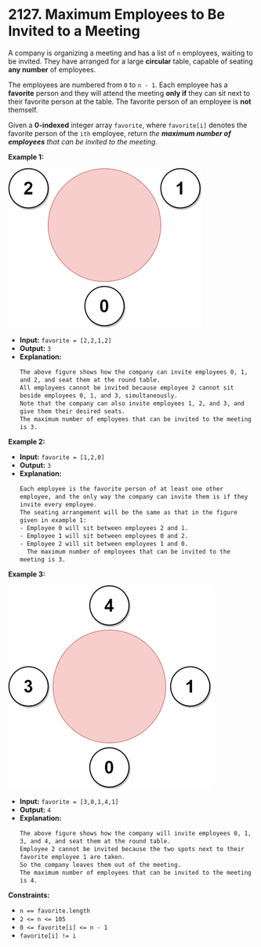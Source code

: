 # 2127. Maximum Employees to Be Invited to a Meeting

A company is organizing a meeting and has a list of `n` employees, waiting to be invited. They have arranged for a large **circular** table, capable of seating **any number** of employees.

The employees are numbered from `0` to `n - 1`. Each employee has a **favorite** person and they will attend the meeting **only if** they can sit next to their favorite person at the table. The favorite person of an employee is **not** themself.

Given a **0-indexed** integer array `favorite`, where `favorite[i]` denotes the favorite person of the `ith` employee, return _the **maximum number of employees** that can be invited to the meeting_.

**Example 1:**

![](ex1.png)

* **Input:** `favorite = [2,2,1,2]`
* **Output:** `3`
* **Explanation:**
  ```
  The above figure shows how the company can invite employees 0, 1, and 2, and seat them at the round table.
  All employees cannot be invited because employee 2 cannot sit beside employees 0, 1, and 3, simultaneously.
  Note that the company can also invite employees 1, 2, and 3, and give them their desired seats.
  The maximum number of employees that can be invited to the meeting is 3.
  ```

**Example 2:**

* **Input:** `favorite = [1,2,0]`
* **Output:** `3`
* **Explanation:**
  ```
  Each employee is the favorite person of at least one other employee, and the only way the company can invite them is if they invite every employee.
  The seating arrangement will be the same as that in the figure given in example 1:
  - Employee 0 will sit between employees 2 and 1.
  - Employee 1 will sit between employees 0 and 2.
  - Employee 2 will sit between employees 1 and 0.
    The maximum number of employees that can be invited to the meeting is 3.
  ```

**Example 3:**

![](ex2.png)

* **Input:** `favorite = [3,0,1,4,1]`
* **Output:** `4`
* **Explanation:**
  ```
  The above figure shows how the company will invite employees 0, 1, 3, and 4, and seat them at the round table.
  Employee 2 cannot be invited because the two spots next to their favorite employee 1 are taken.
  So the company leaves them out of the meeting.
  The maximum number of employees that can be invited to the meeting is 4.
  ```

**Constraints:**

*   `n == favorite.length`
*   `2 <= n <= 105`
*   `0 <= favorite[i] <= n - 1`
*   `favorite[i] != i`
